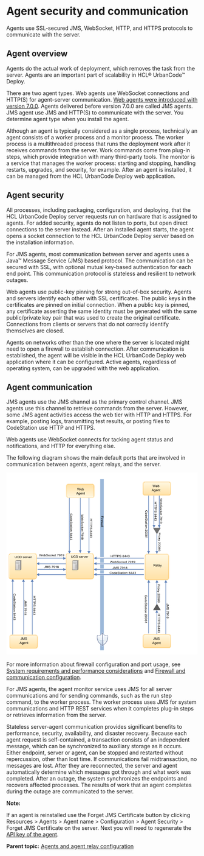 # Agent security and communication

Agents use SSL-secured JMS, WebSocket, HTTP, and HTTPS protocols to communicate with the server.

## Agent overview

Agents do the actual work of deployment, which removes the task from the server. Agents are an important part of scalability in HCL® UrbanCode™ Deploy.

There are two agent types. Web agents use WebSocket connections and HTTP\(S\) for agent-server communication. [Web agents were introduced with version 7.0.0](web_agents.md#). Agents delivered before version 7.0.0 are called JMS agents. JMS agent use JMS and HTTP\(S\) to communicate with the server. You determine agent type when you install the agent.

Although an agent is typically considered as a single process, technically an agent consists of a worker process and a monitor process. The worker process is a multithreaded process that runs the deployment work after it receives commands from the server. Work commands come from plug-in steps, which provide integration with many third-party tools. The monitor is a service that manages the worker process: starting and stopping, handling restarts, upgrades, and security, for example. After an agent is installed, it can be managed from the HCL UrbanCode Deploy web application.

## Agent security

All processes, including packaging, configuration, and deploying, that the HCL UrbanCode Deploy server requests run on hardware that is assigned to agents. For added security, agents do not listen to ports, but open direct connections to the server instead. After an installed agent starts, the agent opens a socket connection to the HCL UrbanCode Deploy server based on the installation information.

For JMS agents, most communication between server and agents uses a Java™ Message Service \(JMS\) based protocol. The communication can be secured with SSL, with optional mutual key-based authentication for each end point. This communication protocol is stateless and resilient to network outages.

Web agents use public-key pinning for strong out-of-box security. Agents and servers identify each other with SSL certificates. The public keys in the certificates are pinned on initial connection. When a public key is pinned, any certificate asserting the same identity must be generated with the same public/private key pair that was used to create the original certificate. Connections from clients or servers that do not correctly identify themselves are closed.

Agents on networks other than the one where the server is located might need to open a firewall to establish connection. After communication is established, the agent will be visible in the HCL UrbanCode Deploy web application where it can be configured. Active agents, regardless of operating system, can be upgraded with the web application.

## Agent communication

JMS agents use the JMS channel as the primary control channel. JMS agents use this channel to retrieve commands from the server. However, some JMS agent activities access the web tier with HTTP and HTTPS. For example, posting logs, transmitting test results, or posting files to CodeStation use HTTP and HTTPS.

Web agents use WebSocket connects for tacking agent status and notifications, and HTTP for everything else.

The following diagram shows the main default ports that are involved in communication between agents, agent relays, and the server.

![A diagram of the ports that agents, agent relays, and servers use to communicate; these are the same posts in the lists above](../../com.udeploy.install.doc/images/web-agent-topology.png)

For more information about firewall configuration and port usage, see [System requirements and performance considerations](../../com.udeploy.install.doc/topics/sysRequire.md) and [Firewall and communication configuration](../../com.udeploy.install.doc/topics/agent_firewalls.md).

For JMS agents, the agent monitor service uses JMS for all server communications and for sending commands, such as the run step command, to the worker process. The worker process uses JMS for system communications and HTTP REST services when it completes plug-in steps or retrieves information from the server.

Stateless server-agent communication provides significant benefits to performance, security, availability, and disaster recovery. Because each agent request is self-contained, a transaction consists of an independent message, which can be synchronized to auxiliary storage as it occurs. Either endpoint, server or agent, can be stopped and restarted without repercussion, other than lost time. If communications fail midtransaction, no messages are lost. After they are reconnected, the server and agent automatically determine which messages got through and what work was completed. After an outage, the system synchronizes the endpoints and recovers affected processes. The results of work that an agent completes during the outage are communicated to the server.

**Note:** 

If an agent is reinstalled use the Forget JMS Certificate button by clicking Resources \> Agents \> Agent name \> Configuration \> Agent Security \> Forget JMS Certificate on the server. Next you will need to regenerate the [API key of the agent](https://www.ibm.com/support/knowledgecenter/en/SS4GSP_6.2.7/com.udeploy.admin.doc/topics/api_key.html).

**Parent topic:** [Agents and agent relay configuration](../topics/configure_agents.md)

